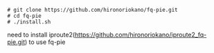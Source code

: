 
	# git clone https://github.com/hironoriokano/fq-pie.git
	# cd fq-pie
	# ./install.sh

need to install iproute2(https://github.com/hironoriokano/iproute2_fq-pie.git) to use fq-pie

